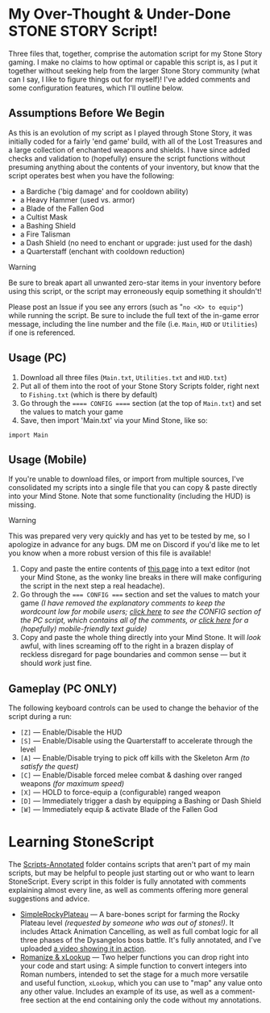 # My Over-Thought & Under-Done STONE STORY Script!

Three files that, together, comprise the automation script for my Stone Story gaming. I make no claims to how optimal or capable this script is, as I put it together without seeking help from the larger Stone Story community (what can I say, I like to figure things out for myself)! I've added comments and some configuration features, which I'll outline below.

## Assumptions Before We Begin
As this is an evolution of my script as I played through Stone Story, it was initially coded for a fairly 'end game' build, with all of the Lost Treasures and a large collection of enchanted weapons and shields. I have since added checks and validation to (hopefully) ensure the script functions without presuming anything about the contents of your inventory, but know that the script operates best when you have the following:

- a Bardiche ('big damage' and for cooldown ability)
- a Heavy Hammer (used vs. armor)
- a Blade of the Fallen God
- a Cultist Mask
- a Bashing Shield
- a Fire Talisman
- a Dash Shield (no need to enchant or upgrade: just used for the dash)
- a Quarterstaff (enchant with cooldown reduction)

> [!WARNING]
> Be sure to break apart all unwanted zero-star items in your inventory before using this script, or the script may erroneously equip something it shouldn't!

Please post an Issue if you see any errors (such as "`no <X> to equip"`) while running the script. Be sure to include the full text of the in-game error message, including the line number and the file (i.e. `Main`, `HUD` or `Utilities`) if one is referenced.

## Usage (PC)
1. Download all three files (`Main.txt`, `Utilities.txt` and `HUD.txt`)
2. Put all of them into the root of your Stone Story Scripts folder, right next to `Fishing.txt` (which is there by default)
3. Go through the `==== CONFIG ====` section (at the top of `Main.txt`) and set the values to match your game
3. Save, then import 'Main.txt' via your Mind Stone, like so:
```
import Main
```

## Usage (Mobile)
If you're unable to download files, or import from multiple sources, I've consolidated my scripts into a single file that you can copy & paste directly into your Mind Stone.  Note that some functionality (including the HUD) is missing.

> [!WARNING]
> This was prepared very very quickly and has yet to be tested by me, so I apologize in advance for any bugs. DM me on Discord if you'd like me to let you know when a more robust version of this file is available!

1. Copy and paste the entire contents of [this page](https://raw.githubusercontent.com/Eunomiac/stone-story/master/Scripts-Mobile/MainMobile.txt) into a text editor (not your Mind Stone, as the wonky line breaks in there will make configuring the script in the next step a real headache).
2. Go through the `=== CONFIG ===` section and set the values to match your game *(I have removed the explanatory comments to keep the wordcount low for mobile users; [click here](https://raw.githubusercontent.com/Eunomiac/stone-story/master/Scripts-PC/Main.txt) to see the CONFIG section of the PC script, which contains all of the comments, or [click here](https://raw.githubusercontent.com/Eunomiac/stone-story/master/Scripts-Mobile/MainMobileGuide.txt) for a (hopefully) mobile-friendly text guide)*
3. Copy and paste the whole thing directly into your Mind Stone.  It will _look_ awful, with lines screaming off to the right in a brazen display of reckless disregard for page boundaries and common sense — but it should _work_ just fine.

## Gameplay (PC ONLY)
The following keyboard controls can be used to change the behavior of the script during a run:
- `[Z]` — Enable/Disable the HUD
- `[S]` — Enable/Disable using the Quarterstaff to accelerate through the level
- `[A]` — Enable/Disable trying to pick off kills with the Skeleton Arm _(to satisfy the quest)_
- `[C]` — Enable/Disable forced melee combat & dashing over ranged weapons _(for maximum speed)_
- `[X]` — HOLD to force-equip a (configurable) ranged weapon
- `[D]` — Immediately trigger a dash by equipping a Bashing or Dash Shield
- `[W]` — Immediately equip & activate Blade of the Fallen God

# Learning StoneScript
The [Scripts-Annotated](https://github.com/Eunomiac/stone-story/tree/71a3a8ac396cbab9e1ecf6a541c8845ec9bb35f0/Scripts-Annotated) folder contains scripts that aren't part of my main scripts, but may be helpful to people just starting out or who want to learn StoneScript.  Every script in this folder is fully annotated with comments explaining almost every line, as well as comments offering more general suggestions and advice.
- [SimpleRockyPlateau](https://raw.githubusercontent.com/Eunomiac/stone-story/master/Scripts-Annotated/SimpleRockyPlateau-Annotated.txt) — A bare-bones script for farming the Rocky Plateau level _(requested by someone who was out of stones!)_. It includes Attack Animation Cancelling, as well as full combat logic for all three phases of the Dysangelos boss battle. It's fully annotated, and I've uploaded [a video showing it in action](https://youtu.be/EFTAjH8eCd0).
- [Romanize & xLookup](https://raw.githubusercontent.com/Eunomiac/stone-story/master/Scripts-Annotated/HelperFunction-CrossLookup-Annotated.txt) — Two helper functions you can drop right into your code and start using: A simple function to convert integers into Roman numbers, intended to set the stage for a much more versatile and useful function, `xLookup`, which you can use to "map" any value onto any other value. Includes an example of its use, as well as a comment-free section at the end containing only the code without my annotations.
